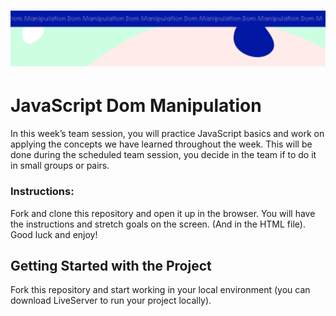 <h1 align="center">
  <a href="">
    <img src="src/assets/week2.svg" alt="Boiler Plate">
  </a>
</h1>

# JavaScript Dom Manipulation

In this week’s team session, you will practice JavaScript basics and work on applying the concepts we have learned throughout the week. This will be done during the scheduled team session, you decide in the team if to do it in small groups or pairs.

### Instructions:

Fork and clone this repository and open it up in the browser. You will have the instructions and stretch goals on the screen. (And in the HTML file). Good luck and enjoy!

## Getting Started with the Project

Fork this repository and start working in your local environment (you can download LiveServer to run your project locally).
